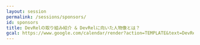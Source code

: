 ```yaml
---
layout: session
permalink: /sessions/sponsors/
id: sponsors
title: DevRelの取り組み紹介 & DevRelに向いた人物像とは？
gcal: https://www.google.com/calendar/render?action=TEMPLATE&text=DevRel%E3%81%AE%E5%8F%96%E3%82%8A%E7%B5%84%E3%81%BF%E7%B4%B9%E4%BB%8B%20&%20DevRel%E3%81%AB%E5%90%91%E3%81%84%E3%81%9F%E4%BA%BA%E7%89%A9%E5%83%8F%E3%81%A8%E3%81%AF%EF%BC%9F%20at%20DevRel/Japan%20CONFERENCE%202022&dates=20220806T141000/20220806T150500&location=https://devrel.dev/japan-2021/view/&trp=true&details=%E3%83%88%E3%83%A9%E3%83%83%E3%82%AFA%20/%2014:10%E3%80%9C15:05%0A%0A%F0%9F%8C%9F%20%E3%82%A4%E3%83%99%E3%83%B3%E3%83%88%E5%8F%82%E5%8A%A0%E7%94%A8URL%0Ahttps://devrel.dev/japan-2022/view/%0A%0A%F0%9F%8C%9F%20%E3%82%BB%E3%83%83%E3%82%B7%E3%83%A7%E3%83%B3%E8%A9%B3%E7%B4%B0%0Ahttps://devrel.dev/japan-2022/sessions/sponsors/%0A%0A%F0%9F%8C%9F%20%E3%83%8F%E3%83%83%E3%82%B7%E3%83%A5%E3%82%BF%E3%82%B0%0A%23DevReljpA%0A%0A%F0%9F%8C%9F%20%E8%B3%AA%E5%95%8F%E6%8A%95%E7%A8%BF%EF%BC%88Sli.do%EF%BC%89%0Ahttps://app.sli.do/event/nRagqiaWQ1koszJjBBn4UM%0A%20%20%0A%F0%9F%8E%A4%20%E3%83%A2%E3%83%87%E3%83%AC%E3%83%BC%E3%82%BF%E3%83%BC%EF%BC%9A%E6%9C%A8%E5%8E%9F%20%E5%BA%B7%E6%99%BA@%E6%A0%AA%E5%BC%8F%E4%BC%9A%E7%A4%BEMinitt%0A%F0%9F%97%A3%20%E3%83%91%E3%83%8D%E3%83%AA%E3%82%B9%E3%83%88%EF%BC%9A%0A-%20%E4%B8%AD%E6%B4%A5%E5%B7%9D%E7%AF%A4%E5%8F%B8@%E6%A0%AA%E5%BC%8F%E4%BC%9A%E7%A4%BEMOONGIFT%0A-%20%E6%9D%BE%E4%B8%8B%E4%BA%AB%E5%B9%B3@%E6%A0%AA%E5%BC%8F%E4%BC%9A%E7%A4%BE%E3%82%BD%E3%83%A9%E3%82%B3%E3%83%A0%0A-%20%E5%B2%A9%E5%B4%8E%20%E8%BC%9D%E4%B9%8B@Okta%20Japan%E6%A0%AA%E5%BC%8F%E4%BC%9A%E7%A4%BE%0A&trp=undefined&trp=true&sprop=
---
```

